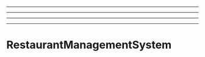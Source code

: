 ---------------------------
----------------------------------------------------------------------------------------------------
----------------------------------------------------------------------------------------------------
----------------------------------------------------------------------------------------------------
# RestaurantManagementSystem
